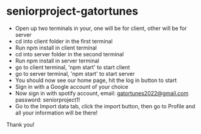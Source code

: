 # seniorproject-gatortunes

- Open up two terminals in your, one will be for client, other will be for server
- cd into client folder in the first terminal
- Run npm install in client terminal
- cd into server folder in the second terminal
- Run npm install in server terminal
- go to client terminal, 'npm start' to start client
- go to server terminal, 'npm start' to start server
- You should now see our home page, hit the log in button to start
- Sign in with a Google account of your choice
- Now sign in with spotify account, email: gatortunes2022@gmail.com password: seniorproject1!
- Go to the Import data tab, click the import button, then go to Profile and all your information will be there!

Thank you!